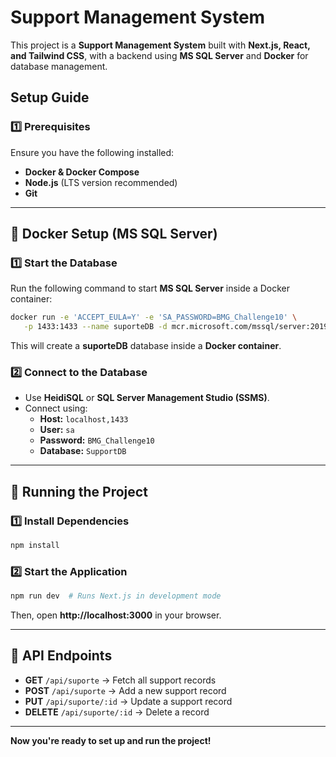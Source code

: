 #  Support Management System

This project is a **Support Management System** built with **Next.js, React, and Tailwind CSS**, with a backend using **MS SQL Server** and **Docker** for database management.

##  Setup Guide

### **1️⃣ Prerequisites**
Ensure you have the following installed:
- **Docker & Docker Compose**
- **Node.js** (LTS version recommended)
- **Git**

---

## 🔹 **Docker Setup (MS SQL Server)**

### **1️⃣ Start the Database**
Run the following command to start **MS SQL Server** inside a Docker container:

```sh
docker run -e 'ACCEPT_EULA=Y' -e 'SA_PASSWORD=BMG_Challenge10' \
   -p 1433:1433 --name suporteDB -d mcr.microsoft.com/mssql/server:2019-latest
```

 This will create a **suporteDB** database inside a **Docker container**.

### **2️⃣ Connect to the Database**
- Use **HeidiSQL** or **SQL Server Management Studio (SSMS)**.
- Connect using:
    - **Host:** `localhost,1433`
    - **User:** `sa`
    - **Password:** `BMG_Challenge10`
    - **Database:** `SupportDB`

---

## 🔹 **Running the Project**

### **1️⃣ Install Dependencies**
```sh
npm install
```

### **2️⃣ Start the Application**
```sh
npm run dev  # Runs Next.js in development mode
```

Then, open **http://localhost:3000** in your browser.

---

## 🔹 **API Endpoints**
- **GET** `/api/suporte` → Fetch all support records
- **POST** `/api/suporte` → Add a new support record
- **PUT** `/api/suporte/:id` → Update a support record
- **DELETE** `/api/suporte/:id` → Delete a record

---

**Now you're ready to set up and run the project!**

